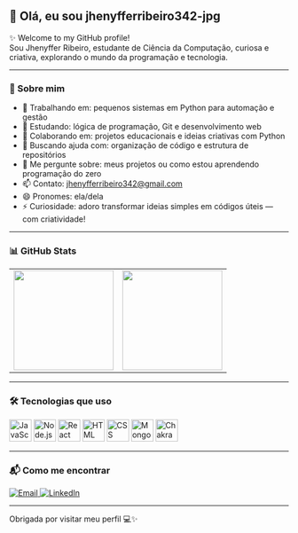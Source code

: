 ## 👋 Olá, eu sou jhenyfferribeiro342-jpg

✨ Welcome to my GitHub profile!  
Sou Jhenyffer Ribeiro, estudante de Ciência da Computação, curiosa e criativa, explorando o mundo da programação e tecnologia.

---

### 🎯 Sobre mim

- 🔭 Trabalhando em: pequenos sistemas em Python para automação e gestão  
- 🌱 Estudando: lógica de programação, Git e desenvolvimento web  
- 👯 Colaborando em: projetos educacionais e ideias criativas com Python  
- 🤝 Buscando ajuda com: organização de código e estrutura de repositórios  
- 💬 Me pergunte sobre: meus projetos ou como estou aprendendo programação do zero  
- 📫 Contato: jhenyfferribeiro342@gmail.com  
- 😄 Pronomes: ela/dela  
- ⚡ Curiosidade: adoro transformar ideias simples em códigos úteis — com criatividade!

---

### 📊 GitHub Stats

<table>
  <tr>
    <td>
      <img height="180" src="https://github-readme-stats.vercel.app/api?username=jhenyfferribeiro342-jpg&show_icons=true&locale=pt-br&hide=contribs,prs&title_color=ff69b4&icon_color=ff69b4&text_color=ff69b4&bg_color=00000000" />
    </td>
    <td>
      <img height="180" src="https://github-readme-stats.vercel.app/api/top-langs/?username=jhenyfferribeiro342-jpg&layout=compact&langs_count=6&title_color=ff69b4&text_color=ff69b4&bg_color=00000000" />
    </td>
  </tr>
</table>

---

### 🛠️ Tecnologias que uso

<p>
  <img alt="JavaScript" width="40" src="https://cdn.jsdelivr.net/gh/devicons/devicon/icons/javascript/javascript-original.svg" />
  <img alt="Node.js" width="40" src="https://cdn.jsdelivr.net/gh/devicons/devicon/icons/nodejs/nodejs-original.svg" />
  <img alt="React" width="40" src="https://cdn.jsdelivr.net/gh/devicons/devicon/icons/react/react-original.svg" />
  <img alt="HTML" width="40" src="https://cdn.jsdelivr.net/gh/devicons/devicon/icons/html5/html5-original.svg" />
  <img alt="CSS" width="40" src="https://cdn.jsdelivr.net/gh/devicons/devicon/icons/css3/css3-original.svg" />
  <img alt="MongoDB" width="40" src="https://cdn.jsdelivr.net/gh/devicons/devicon/icons/mongodb/mongodb-original.svg" />
  <img alt="Chakra UI" width="40" src="https://cdn.jsdelivr.net/gh/devicons/devicon/icons/chakraui/chakraui-original.svg" />
</p>

---

### 📬 Como me encontrar

<a href="mailto:jhenyfferribeiro342@gmail.com">
  <img src="https://img.shields.io/badge/Email-jhenyfferribeiro342%40gmail.com-ff69b4?style=for-the-badge&logo=gmail&logoColor=white" alt="Email" />
</a>
<a href="https://www.linkedin.com/in/jhenyffer-ribeiro-14b3b1341">
  <img src="https://img.shields.io/badge/LinkedIn-Jhenyffer%20Ribeiro-ff69b4?style=for-the-badge&logo=linkedin&logoColor=white" alt="LinkedIn" />
</a>

---

Obrigada por visitar meu perfil 💻✨



